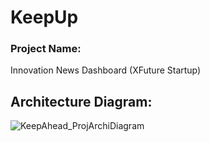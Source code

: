 # KeepUp

### Project Name: 
Innovation News Dashboard (XFuture Startup)

## Architecture Diagram:

![KeepAhead_ProjArchiDiagram](https://user-images.githubusercontent.com/20592430/110735958-a58b6c00-81df-11eb-84a4-faf511c0b22b.jpeg)
